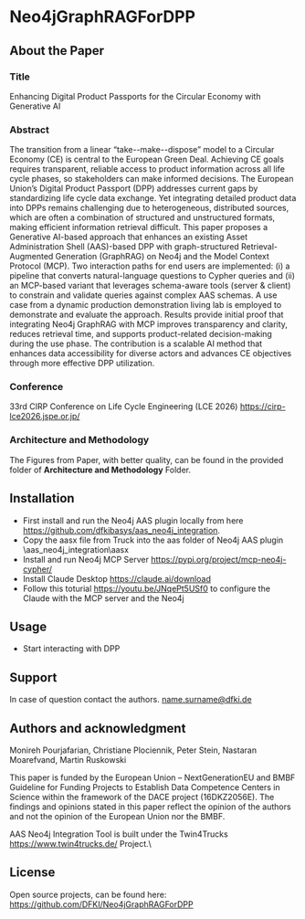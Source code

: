 # Neo4jGraphRAGForDPP


## About the Paper
### Title
Enhancing Digital Product Passports for the Circular Economy with Generative AI
### Abstract
The transition from a linear “take--make--dispose” model to a Circular Economy (CE) is central to the European Green Deal. Achieving CE goals requires transparent, reliable access to product information across all life cycle phases, so stakeholders can make informed decisions. The European Union’s Digital Product Passport (DPP) addresses current gaps by standardizing life cycle data exchange. Yet integrating detailed product data into DPPs remains challenging due to heterogeneous, distributed sources, which are often a combination of structured and unstructured formats, making efficient information retrieval difficult. This paper proposes a Generative AI-based approach that enhances an existing Asset Administration Shell (AAS)-based DPP with graph-structured Retrieval-Augmented Generation (GraphRAG) on Neo4j and the Model Context Protocol (MCP). Two interaction paths for end users are implemented: (i) a pipeline that converts natural-language questions to Cypher queries and (ii) an MCP-based variant that leverages schema-aware tools (server \& client) to constrain and validate queries against complex AAS schemas. A use case from a dynamic production demonstration living lab is employed to demonstrate and evaluate the approach. Results provide initial proof that integrating Neo4j GraphRAG with MCP improves transparency and clarity, reduces retrieval time, and supports product-related decision-making during the use phase. The contribution is a scalable AI method that enhances data accessibility for diverse actors and advances CE objectives through more effective DPP utilization.

### Conference
33rd CIRP Conference on Life Cycle Engineering (LCE 2026)
https://cirp-lce2026.jspe.or.jp/


### Architecture and Methodology
The Figures from Paper, with better quality, can be found in the provided folder of **Architecture and Methodology** Folder. 

## Installation
- First install and run the Neo4j AAS plugin locally from here https://github.com/dfkibasys/aas_neo4j_integration.
- Copy the aasx file from Truck into the aas folder of Neo4j AAS plugin \aas_neo4j_integration\aasx
- Install and run Neo4j MCP Server https://pypi.org/project/mcp-neo4j-cypher/
- Install Claude Desktop https://claude.ai/download
- Follow this toturial https://youtu.be/JNqePt5USf0 to configure the Claude with the MCP server and the Neo4j 

## Usage
- Start interacting with DPP 

## Support
In case of question contact the authors. name.surname@dfki.de

## Authors and acknowledgment
Monireh Pourjafarian, Christiane Plociennik, Peter Stein, Nastaran Moarefvand, Martin Ruskowski

This paper is funded by the European Union – NextGenerationEU and BMBF Guideline for Funding Projects to Establish Data Competence Centers in Science within the framework of the DACE project (16DKZ2056E). The findings and opinions stated in this paper reflect the opinion of the authors and not the opinion of the European Union nor the BMBF.

AAS Neo4j Integration Tool is built under the Twin4Trucks https://www.twin4trucks.de/ Project.\\

## License
Open source projects, can be found here: https://github.com/DFKI/Neo4jGraphRAGForDPP
